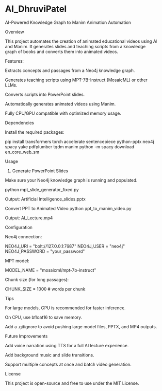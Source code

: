 # AI_DhruviPatel
AI-Powered Knowledge Graph to Manim Animation Automation


Overview

This project automates the creation of animated educational videos using AI and Manim. It generates slides and teaching scripts from a knowledge graph of books and converts them into animated videos.

Features:

Extracts concepts and passages from a Neo4j knowledge graph.

Generates teaching scripts using MPT-7B-Instruct (MosaicML) or other LLMs.

Converts scripts into PowerPoint slides.

Automatically generates animated videos using Manim.

Fully CPU/GPU compatible with optimized memory usage.

Dependencies

Install the required packages:

pip install transformers torch accelerate sentencepiece python-pptx neo4j spacy yake pdfplumber tqdm manim
python -m spacy download en_core_web_sm

Usage
1. Generate PowerPoint Slides

Make sure your Neo4j knowledge graph is running and populated.

python mpt_slide_generator_fixed.py


Output: Artificial Intelligence_slides.pptx


Convert PPT to Animated Video
python ppt_to_manim_video.py


Output: AI_Lecture.mp4

Configuration

Neo4j connection:

NEO4J_URI = "bolt://127.0.0.1:7687"
NEO4J_USER = "neo4j"
NEO4J_PASSWORD = "your_password"


MPT model:

MODEL_NAME = "mosaicml/mpt-7b-instruct"


Chunk size (for long passages):

CHUNK_SIZE = 1000  # words per chunk

Tips

For large models, GPU is recommended for faster inference.

On CPU, use bfloat16 to save memory.

Add a .gitignore to avoid pushing large model files, PPTX, and MP4 outputs.

Future Improvements

Add voice narration using TTS for a full AI lecture experience.

Add background music and slide transitions.

Support multiple concepts at once and batch video generation.

License

This project is open-source and free to use under the MIT License.

